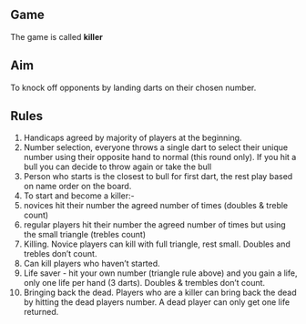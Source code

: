 ## Game

The game is called **killer**

## Aim

To knock off opponents by landing darts on their chosen number.

## Rules

1. Handicaps agreed by majority of players at the beginning.
2. Number selection, everyone throws a single dart to select their unique number using their opposite hand to normal (this round only). If you hit a bull you can decide to throw again or take the bull
3. Person who starts is the closest to bull for first dart, the rest play based on name order on the board.
4. To start and become a killer:-
  1. novices hit their number the agreed number of times (doubles & treble count)
  2. regular players hit their number the agreed number of times but using the small triangle (trebles count)
5. Killing.  Novice players can kill with full triangle, rest small.  Doubles and trebles don’t count.
6. Can kill  players who haven’t started.
7. Life saver - hit your own number (triangle rule above) and you gain a life, only one life per hand (3 darts). Doubles & trembles don’t count.
8. Bringing back the dead.  Players who are a killer can bring back the dead by hitting the dead players number.  A dead player can only get one life returned.
